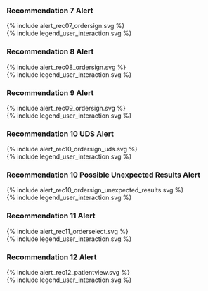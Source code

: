 ### Recommendation 7 Alert

<div>{% include alert_rec07_ordersign.svg %}</div>
<div>{% include legend_user_interaction.svg %}</div>

### Recommendation 8 Alert

<div>{% include alert_rec08_ordersign.svg %}</div>
<div>{% include legend_user_interaction.svg %}</div>

### Recommendation 9 Alert

<div>{% include alert_rec09_ordersign.svg %}</div>
<div>{% include legend_user_interaction.svg %}</div>

### Recommendation 10 UDS Alert

<div>{% include alert_rec10_ordersign_uds.svg %}</div>
<div>{% include legend_user_interaction.svg %}</div>

### Recommendation 10 Possible Unexpected Results Alert

<div>{% include alert_rec10_ordersign_unexpected_results.svg %}</div>
<div>{% include legend_user_interaction.svg %}</div>

### Recommendation 11 Alert

<div>{% include alert_rec11_orderselect.svg %}</div>
<div>{% include legend_user_interaction.svg %}</div>

### Recommendation 12 Alert

<div>{% include alert_rec12_patientview.svg %}</div>
<div>{% include legend_user_interaction.svg %}</div>